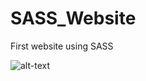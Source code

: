 # SASS_Website

First website using SASS


![alt-text](https://github.com/drewfidel/SASS_Website/blob/master/akatsuki.gif)
